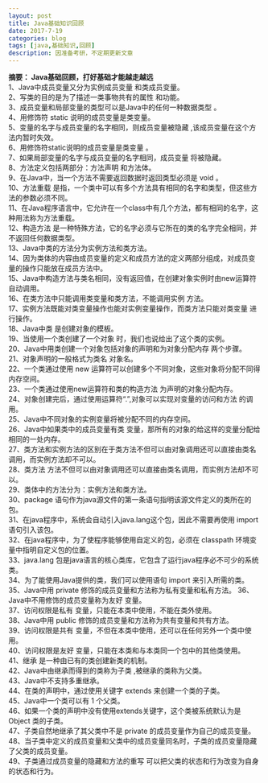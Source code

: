 ```yaml
---
layout: post
title: Java基础知识回顾
date: 2017-7-19
categories: blog
tags: [java,基础知识,回顾]
description: 因准备考研，不定期更新文章
---
```


**摘要： Java基础回顾，打好基础才能越走越远**  
1、Java中成员变量又分为实例成员变量 和类成员变量。  
2、写类的目的是为了描述一类事物共有的属性 和功能。  
3、成员变量和局部变量的类型可以是Java中的任何一种数据类型 。  
4、用修饰符 static 说明的成员变量是类变量。  
5、变量的名字与成员变量的名字相同，则成员变量被隐藏 ,该成员变量在这个方法内暂时失效。  
6、用修饰符static说明的成员变量是类变量 。  
7、如果局部变量的名字与成员变量的名字相同，成员变量 将被隐藏。  
8、方法定义包括两部分：方法声明 和方法体。  
9、在Java中，当一个方法不需要返回数据时返回类型必须是 void 。  
10、方法重载 是指，一个类中可以有多个方法具有相同的名字和类型，但这些方法的参数必须不同。  
11、在Java程序语言中，它允许在一个class中有几个方法，都有相同的名字，这种用法称为方法重载。  
12、构造方法 是一种特殊方法，它的名字必须与它所在的类的名字完全相同，并不返回任何数据类型。  
13、Java中类的方法分为实例方法和类方法。  
14、因为类体的内容由成员变量的定义和成员方法的定义两部分组成，对成员变量的操作只能放在成员方法中。  
15、Java中构造方法与类名相同，没有返回值，在创建对象实例时由new运算符自动调用。  
16、在类方法中只能调用类变量和类方法，不能调用实例 方法。  
17、实例方法既能对类变量操作也能对实例变量操作，而类方法只能对类变量 进行操作。  
18、Java中类 是创建对象的模板。  
19、当使用一个类创建了一个对象 时，我们也说给出了这个类的实例。  
20、Java中用类创建一个对象包括对象的声明和为对象分配内存 两个步骤。  
21、对象声明的一般格式为类名 对象名。  
22、一个类通过使用 new 运算符可以创建多个不同对象，这些对象将分配不同得内存空间。  
23、一个类通过使用new运算符和类的构造方法 为声明的对象分配内存。  
24、对象创建完后，通过使用运算符“.”,对象可以实现对变量的访问和方法 的调用。  
25、Java中不同对象的实例变量将被分配不同的内存空间。  
26、Java中如果类中的成员变量有类 变量，那所有的对象的给这样的变量分配给相同的一处内存。  
27、类方法和实例方法的区别在于类方法不但可以由对象调用还可以直接由类名 调用，而实例方法却不可以。  
28、类方法 方法不但可以由对象调用还可以直接由类名调用，而实例方法却不可以。  
29、类体中的方法分为：实例方法和类方法。  
30、package 语句作为java源文件的第一条语句指明该源文件定义的类所在的包。  
31、在java程序中，系统会自动引入java.lang这个包，因此不需要再使用 import 语句引入该包。  
32、在java程序中，为了使程序能够使用自定义的包，必须在 classpath 环境变量中指明自定义包的位置。  
33、java.lang 包是java语言的核心类库，它包含了运行java程序必不可少的系统类。  
34、为了能使用Java提供的类，我们可以使用语句 import 来引入所需的类。  
35、Java中用 private 修饰的成员变量和方法称为私有变量和私有方法。
36、Java中不用修饰的成员变量称为友好 变量。  
37、访问权限是私有 变量，只能在本类中使用，不能在类外使用。  
38、Java中用 public 修饰的成员变量和方法称为共有变量和共有方法。  
39、访问权限是共有 变量，不但在本类中使用，还可以在任何另外一个类中使用。  
40、访问权限是友好 变量，只能在本类和与本类同一个包中的其他类使用。  
41、继承 是一种由已有的类创建新类的机制。  
42、Java中由继承而得到的类称为子类 ,被继承的类称为父类。  
43、Java中不支持多重继承。  
44、在类的声明中，通过使用关键字 extends 来创建一个类的子类。  
45、Java中一个类可以有 1 个父类。  
46、如果一个类的声明中没有使用extends关键字，这个类被系统默认为是 Object 类的子类。  
47、子类自然地继承了其父类中不是 private 的成员变量作为自己的成员变量。  
48、当子类中定义的成员变量和父类中的成员变量同名时，子类的成员变量隐藏 了父类的成员变量。  
49、子类通过成员变量的隐藏和方法的重写 可以把父类的状态和行为改变为自身的状态和行为。
